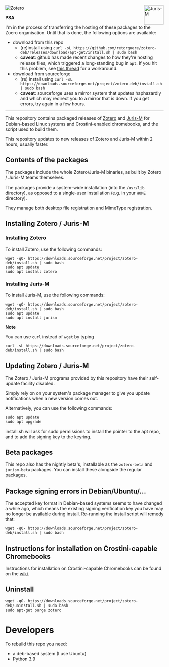 <img src="https://www.zotero.org/static/images/promote/zotero-logo-256x62.png" alt="Zotero"><img src="https://juris-m.github.io/blog/image/juris-m-logo.svg" alt="Juris-M" height="62" align="right">

**PSA**

I'm in the process of transferring the hosting of these packages to the Zoero organisation. Until that is done, the following options are available:

* download from this repo
  * (re)install using `curl -sL https://github.com/retorquere/zotero-deb/releases/download/apt-get/install.sh | sudo bash`
  * **caveat**: github has made recent changes to how they're hosting release files, which triggered a long-standing bug in `apt`. If you hit this problem, see [this thread](https://github.com/linux-surface/linux-surface/issues/625) for a workaround.
* download from sourceforge
  * (re) install using `curl -sL https://downloads.sourceforge.net/project/zotero-deb/install.sh | sudo bash`
  * **caveat**: sourceforge uses a mirror system that updates haphazardly and which may redirect you to a mirror that is down. If you get errors, try again in a few hours.

----

This repository contains packaged releases of [Zotero](https://www.zotero.org) and [Juris-M](https://juris-m.github.io) for Debian-based Linux systems and Crostini-enabled chromebooks, and the script used to build them.

This repository updates to new releases of Zotero and Juris-M within 2 hours, usually faster.

## Contents of the packages

The packages include the whole Zotero/Juris-M binaries, as built by Zotero / Juris-M teams themselves.

The packages provide a system-wide installation (into the `/usr/lib` directory), as opposed to a single-user installation (e.g. in your `HOME` directory).

They manage both desktop file registration and MimeType registration.

## Installing Zotero / Juris-M

### Installing Zotero

To install Zotero, use the following commands:

```
wget -qO- https://downloads.sourceforge.net/project/zotero-deb/install.sh | sudo bash
sudo apt update
sudo apt install zotero
```

### Installing Juris-M

To install Juris-M, use the following commands:

```
wget -qO- https://downloads.sourceforge.net/project/zotero-deb/install.sh | sudo bash
sudo apt update
sudo apt install jurism
```

**Note**

You can use `curl` instead of `wget` by typing
```
curl -sL https://downloads.sourceforge.net/project/zotero-deb/install.sh | sudo bash
```

## Updating Zotero / Juris-M

The Zotero / Juris-M programs provided by this repository have their self-update facility disabled.

Simply rely on on your system's package manager to give you update notifications when a new version comes out.

Alternatively, you can use the following commands:

```
sudo apt update
sudo apt upgrade
```

install.sh will ask for sudo permissions to install the pointer to the apt repo, and to add the signing key to the keyring.

## Beta packages

This repo also has the nightly beta's, installable as the `zotero-beta` and `jurism-beta` packages. You can install these alongside the regular packages.

## Package signing errors in Debian/Ubuntu/...

The accepted key format in Debian-based systems seems to have changed a while ago, which means the existing signing verification key you have may no longer be available during install. Re-running the install script will remedy that:

```
wget -qO- https://downloads.sourceforge.net/project/zotero-deb/install.sh | sudo bash
```

## Instructions for installation on Crostini-capable Chromebooks

Instructions for installation on Crostini-capable Chromebooks can be found on the [wiki](https://github.com/retorquere/zotero-deb/wiki).

## Uninstall

```
wget -qO- https://downloads.sourceforge.net/project/zotero-deb/uninstall.sh | sudo bash
sudo apt-get purge zotero
```

# Developers

To rebuild this repo you need:

* a deb-based system (I use Ubuntu)
* Python 3.9
